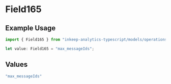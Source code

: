 # Field165

## Example Usage

```typescript
import { Field165 } from "inkeep-analytics-typescript/models/operations";

let value: Field165 = "max_messageIds";
```

## Values

```typescript
"max_messageIds"
```